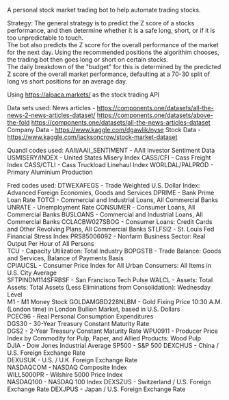 A personal stock market trading bot to help automate trading stocks.

Strategy:
The general strategy is to predict the Z score of a stocks performance, and then determine whether it is a safe long, short, or if it is too unpredictable to touch.  
The bot also predicts the Z score for the overall performance of the market for the next day.
Using the recommended positions the algorithim chooses, the trading bot then goes long or short on certain stocks.  
The daily breakdown of the "budget" for this is determined by the predicted Z score of the overall market performance, defaulting at a 70-30 split of long vs short positions for an average day.

Using https://alpaca.markets/ as the  stock trading API

Data sets used:
News articles - https://components.one/datasets/all-the-news-2-news-articles-dataset/ https://components.one/datasets/above-the-fold https://components.one/datasets/all-the-news-articles-dataset
Company Data - https://www.kaggle.com/dgawlik/nyse
Stock Data - https://www.kaggle.com/jacksoncrow/stock-market-dataset

Quandl codes used:
AAII/AAII_SENTIMENT - AAII Investor Sentiment Data
USMISERY/INDEX - United States Misery Index
CASS/CFI - Cass Freight Index
CASS/CTLI - Cass Truckload Linehaul Index
WORLDAL/PALPROD - Primary Aluminium Production

Fred codes used:
DTWEXAFEGS - Trade Weighted U.S. Dollar Index: Advanced Foreign Economies, Goods and Services
DPRIME - Bank Prime Loan Rate 
TOTCI - Commercial and Industrial Loans, All Commercial Banks
UNRATE - Unemployment Rate
CONSUMER - Consumer Loans, All Commercial Banks
BUSLOANS - Commercial and Industrial Loans, All Commercial Banks
CCLACBW027SBOG - Consumer Loans: Credit Cards and Other Revolving Plans, All Commercial Banks
STLFSI2 - St. Louis Fed Financial Stress Index
PRS85006092 - Nonfarm Business Sector: Real Output Per Hour of All Persons  
TCU - Capacity Utilization: Total Industry
BOPGSTB - Trade Balance: Goods and Services, Balance of Payments Basis  
CPIAUCSL - Consumer Price Index for All Urban Consumers: All Items in U.S. City Average  
SFTPINDM114SFRBSF - San Francisco Tech Pulse
WALCL - Assets: Total Assets: Total Assets (Less Eliminations from Consolidation): Wednesday Level  
M1 - M1 Money Stock
GOLDAMGBD228NLBM - Gold Fixing Price 10:30 A.M. (London time) in London Bullion Market, based in U.S. Dollars  
PCEC96 - Real Personal Consumption Expenditures  
DGS30 - 30-Year Treasury Constant Maturity Rate  
DGS2 - 2-Year Treasury Constant Maturity Rate
WPU0911 - Producer Price Index by Commodity for Pulp, Paper, and Allied Products: Wood Pulp  
DJIA - Dow Jones Industrial Average
SP500 - S&P 500
DEXCHUS - China / U.S. Foreign Exchange Rate  
DEXUSUK - U.S. / U.K. Foreign Exchange Rate  
NASDAQCOM - NASDAQ Composite Index  
WILL5000PR - Wilshire 5000 Price Index  
NASDAQ100 - NASDAQ 100 Index
DEXSZUS - Switzerland / U.S. Foreign Exchange Rate
DEXJPUS - Japan / U.S. Foreign Exchange Rate